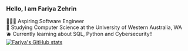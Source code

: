 ### Hello, I am Fariya Zehrin
👩🏻‍💻 Aspiring Software Engineer </br>
🍋 Studying Computer Science at the University of Western Australia, WA</br>
🫐 Currently learning about SQL, Python and Cybersecurity!! </br>
[![Fariya's GitHub stats](https://github-readme-stats.vercel.app/api?username=Fariya-Zehrin&show_icons=true&theme=radical)](https://github.com/Fariya-Zehrin/github-readme-stats)


